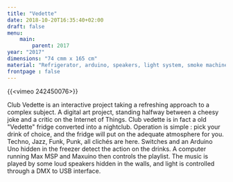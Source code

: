 ```yaml
---
title: "Vedette"
date: 2018-10-20T16:35:40+02:00
draft: false
menu:
    main:   
        parent: 2017
year: "2017"
dimensions: "74 cmm x 165 cm"
material: "Refrigerator, arduino, speakers, light system, smoke machine"
frontpage : false 
---
```


{{<vimeo 242450076>}}

Club Vedette is an interactive project taking a refreshing approach to a complex subject. A digital art project, standing halfway between a cheesy joke and a critic on the Internet of Things. Club vedette is in fact a old "Vedette" fridge converted into a nightclub. Operation is simple : pick your drink of choice, and the fridge will put on the adequate atmosphere for you. Techno, Jazz, Funk, Punk, all clichés are here.
Switches and an Arduino Uno hidden in the freezer detect the action on the drinks. A computer running Max MSP and Maxuino then controls the playlist. The music is played by some loud speakers hidden in the walls, and light is controlled through a DMX to USB interface.